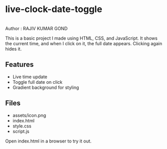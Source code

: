 # live-clock-date-toggle
<br>
Author : RAJIV KUMAR GOND

This is a basic project I made using HTML, CSS, and JavaScript. It shows the current time, and when I click on it, the full date appears. Clicking again hides it.

## Features

- Live time update
- Toggle full date on click
- Gradient background for styling

## Files

- assets/icon.png
- index.html
- style.css
- script.js

Open index.html in a browser to try it out.